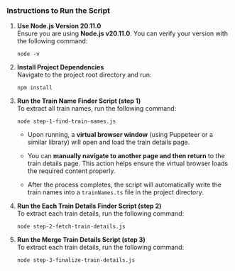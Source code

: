### **Instructions to Run the Script**

1.  **Use Node.js Version 20.11.0**  
    Ensure you are using **Node.js v20.11.0**. You can verify your version with the following command:
    
    `node -v` 
    
2.  **Install Project Dependencies**  
    Navigate to the project root directory and run:
    
    `npm install` 
    
3.  **Run the Train Name Finder Script (step 1)**  
    To extract all train names, run the following command:

    `node step-1-find-train-names.js` 
    
    -   Upon running, a **virtual browser window** (using Puppeteer or a similar library) will open and load the train details page.
        
    -   You can **manually navigate to another page and then return** to the train details page. This action helps ensure the virtual browser loads the required content properly.
        
    -   After the process completes, the script will automatically write the train names into a `trainNames.ts` file in the project directory.


4.  **Run the Each Train Details Finder Script (step 2)**  
    To extract each train details, run the following command:

    `node step-2-fetch-train-details.js` 
    

5.  **Run the Merge Train Details Script (step 3)**  
    To extract each train details, run the following command:

    `node step-3-finalize-train-details.js` 
    